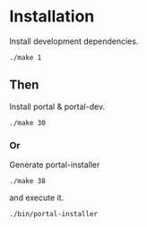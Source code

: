 # Installation

Install development dependencies.

```shell
./make 1
```

## Then

Install portal & portal-dev.

```shell
./make 30
```

### Or

Generate portal-installer

```shell
./make 38
``` 

and execute it.

```shell
./bin/portal-installer
```
